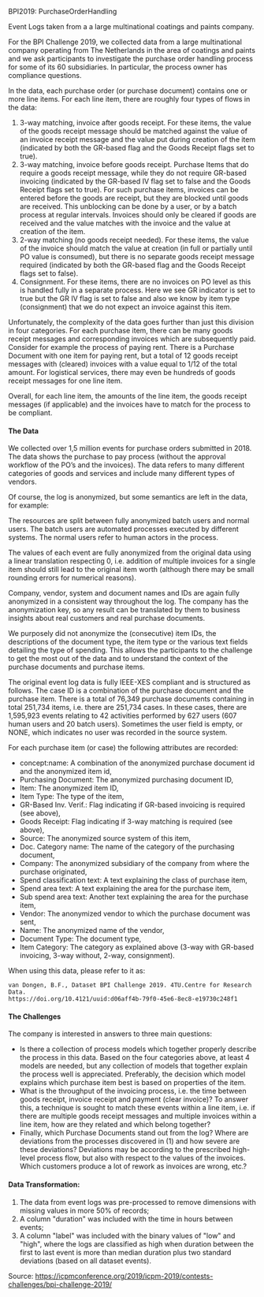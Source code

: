 BPI2019: PurchaseOrderHandling

Event Logs taken from a a large multinational coatings and paints company.

For the BPI Challenge 2019, we collected data from a large multinational company operating from The Netherlands in the area of coatings and paints and we ask participants to investigate the purchase order handling process for some of its 60 subsidiaries. In particular, the process owner has compliance questions.

In the data, each purchase order (or purchase document) contains one or more line items. For each line item, there are roughly four types of flows in the data:

1. 3-way matching, invoice after goods receipt. For these items, the value of the goods receipt message should be matched against the value of an invoice receipt message and the value put during creation of the item (indicated by both the GR-based flag and the Goods Receipt flags set to true).
2. 3-way matching, invoice before goods receipt. Purchase Items that do require a goods receipt message, while they do not require GR-based invoicing (indicated by the GR-based IV flag set to false and the Goods Receipt flags set to true). For such purchase items, invoices can be entered before the goods are receipt, but they are blocked until goods are received. This unblocking can be done by a user, or by a batch process at regular intervals. Invoices should only be cleared if goods are received and the value matches with the invoice and the value at creation of the item.
3. 2-way matching (no goods receipt needed). For these items, the value of the invoice should match the value at creation (in full or partially until PO value is consumed), but there is no separate goods receipt message required (indicated by both the GR-based flag and the Goods Receipt flags set to false).
4. Consignment. For these items, there are no invoices on PO level as this is handled fully in a separate process. Here we see GR indicator is set to true but the GR IV flag is set to false and also we know by item type (consignment) that we do not expect an invoice against this item.

Unfortunately, the complexity of the data goes further than just this division in four categories. For each purchase item, there can be many goods receipt messages and corresponding invoices which are subsequently paid. Consider for example the process of paying rent. There is a Purchase Document with one item for paying rent, but a total of 12 goods receipt messages with (cleared) invoices with a value equal to 1/12 of the total amount. For logistical services, there may even be hundreds of goods receipt messages for one line item.

Overall, for each line item, the amounts of the line item, the goods receipt messages (if applicable) and the invoices have to match for the process to be compliant.

#### The Data

We collected over 1,5 million events for purchase orders submitted in 2018. The data shows the purchase to pay process (without the approval workflow of the PO’s and the invoices). The data refers to many different categories of goods and services and include many different types of vendors.

Of course, the log is anonymized, but some semantics are left in the data, for example:

The resources are split between fully anonymized batch users and normal users. The batch users are automated processes executed by different systems. The normal users refer to human actors in the process.

The values of each event are fully anonymized from the original data using a linear translation respecting 0, i.e. addition of multiple invoices for a single item should still lead to the original item worth (although there may be small rounding errors for numerical reasons).

Company, vendor, system and document names and IDs are again fully anonymized in a consistent way throughout the log. The company has the anonymization key, so any result can be translated by them to business insights about real customers and real purchase documents.

We purposely did not anonymize the (consecutive) item IDs, the descriptions of the document type, the item type or the various text fields detailing the type of spending. This allows the participants to the challenge to get the most out of the data and to understand the context of the purchase documents and purchase items.

The original event log data is fully IEEE-XES compliant and is structured as follows. The case ID is a combination of the purchase document and the purchase item. There is a total of 76,349 purchase documents containing in total 251,734 items, i.e. there are 251,734 cases. In these cases, there are 1,595,923 events relating to 42 activities performed by 627 users (607 human users and 20 batch users). Sometimes the user field is empty, or NONE, which indicates no user was recorded in the source system.

For each purchase item (or case) the following attributes are recorded:

- concept:name: A combination of the anonymized purchase document id and the anonymized item id,
- Purchasing Document: The anonymized purchasing document ID,
- Item: The anonymized item ID,
- Item Type: The type of the item,
- GR-Based Inv. Verif.: Flag indicating if GR-based invoicing is required (see above),
- Goods Receipt: Flag indicating if 3-way matching is required (see above),
- Source: The anonymized source system of this item,
- Doc. Category name: The name of the category of the purchasing document,
- Company: The anonymized subsidiary of the company from where the purchase originated,
- Spend classification text: A text explaining the class of purchase item,
- Spend area text: A text explaining the area for the purchase item,
- Sub spend area text: Another text explaining the area for the purchase item,
- Vendor: The anonymized vendor to which the purchase document was sent,
- Name: The anonymized name of the vendor,
- Document Type: The document type,
- Item Category: The category as explained above (3-way with GR-based invoicing, 3-way without, 2-way, consignment).


When using this data, please refer to it as:

    van Dongen, B.F., Dataset BPI Challenge 2019. 4TU.Centre for Research Data. 
    https://doi.org/10.4121/uuid:d06aff4b-79f0-45e6-8ec8-e19730c248f1
    
#### The Challenges

The company is interested in answers to three main questions:

- Is there a collection of process models which together properly describe the process in this data. Based on the four categories above, at least 4 models are needed, but any collection of models that together explain the process well is appreciated. Preferably, the decision which model explains which purchase item best is based on properties of the item.
- What is the throughput of the invoicing process, i.e. the time between goods receipt, invoice receipt and payment (clear invoice)? To answer this, a technique is sought to match these events within a line item, i.e. if there are multiple goods receipt messages and multiple invoices within a line item, how are they related and which belong together?
- Finally, which Purchase Documents stand out from the log? Where are deviations from the processes discovered in (1) and how severe are these deviations? Deviations may be according to the prescribed high-level process flow, but also with respect to the values of the invoices. Which customers produce a lot of rework as invoices are wrong, etc.?

#### Data Transformation:

1. The data from event logs was pre-processed to remove dimensions with missing values in more 50% of records;
2. A column "duration" was included with the time in hours between events;
3. A column "label" was included with the binary values of "low" and "high", where the logs are classified as high when duration between the first to last event is more than median duration plus two standard deviations (based on all dataset events).

Source: https://icpmconference.org/2019/icpm-2019/contests-challenges/bpi-challenge-2019/